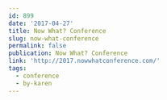 ```yaml
---
id: 899
date: '2017-04-27'
title: Now What? Conference
slug: now-what-conference
permalink: false
publication: Now What? Conference
link: 'http://2017.nowwhatconference.com/'
tags:
  - conference
  - by-karen
---
```


